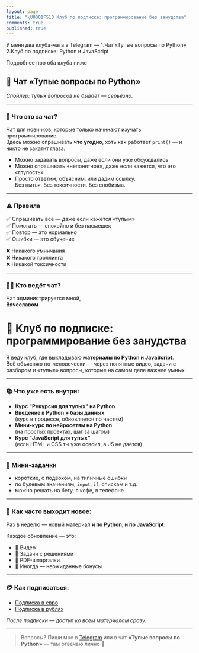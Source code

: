 ```yaml
---
layout: page
title: "\U0001F510 Клуб по подписке: программирование без занудства"
comments: true
published: true
---
```


У меня два клуба-чата в Telegram — 
1.Чат «Тупые вопросы по Python»
2.Клуб по подписке: Python и JavaScript

Подробнее про оба клуба ниже

## 🐣 Чат «Тупые вопросы по Python»

_Спойлер: тупых вопросов не бывает — серьёзно._

---

### 🤔 Что это за чат?

Чат для новичков, которые только начинают изучать программирование.  
Здесь можно спрашивать **что угодно**, хоть как работает `print()` — и никто не закатит глаза.

- Можно задавать вопросы, даже если они уже обсуждались  
- Можно спрашивать «непонятное», даже если кажется, что это «глупость»  
- Просто ответим, объясним, или дадим ссылку.  
Без нытья. Без токсичности. Без снобизма.

---

### ⚠️ Правила

✅ Спрашивать всё — даже если кажется «тупым»  
✅ Помогать — спокойно и без насмешек  
✅ Повтор — это нормально  
✅ Ошибки — это обучение

❌ Никакого умничания  
❌ Никакого троллинга  
❌ Никакой токсичности

---

### 👨‍🏫 Кто ведёт чат?

Чат администрируется мной,  
**Вячеславом**


# 🔐 Клуб по подписке: программирование без занудства

Я веду клуб, где выкладываю **материалы по Python и JavaScript**.  
Всё объясняю по-человечески — через понятные видео, задачи с разбором и «тупые» вопросы, которые на самом деле важнее умных.

---

### 📚 Что уже есть внутри:

- **Курс "Рекурсия для тупых" на Python**
- **Введение в Python + базы данных**  
  (курс в процессе, обновляется по частям)
- **Мини-курс по нейросетям на Python**  
  (на простых проектах, шаг за шагом)
- **Курс "JavaScript для тупых"**  
  (если HTML и CSS ты уже освоил, а JS не даётся)

---

### 🧩 Мини-задачки

- короткие, с подвохом, на типичные ошибки  
- по булевым значениям, `input`, `if`, спискам и т.д.  
- можно решать на бегу, с кофе, в телефоне

---

### 🔄 Как часто выходит новое:

Раз в неделю — новый материал **и по Python, и по JavaScript**.

Каждое обновление — это:

- 🎥 Видео  
- 🧩 Задачи с решениями  
- 📄 PDF-шпаргалки  
- 🎁 Иногда — неожиданные бонусы

---

### 💳 Как подписаться:

- [Подписка в евро](https://web.tribute.tg/s/hlg)
- [Подписка в рублях](https://web.tribute.tg/s/hqL)

_После подписки — доступ ко всем материалам сразу._

---

> Вопросы? Пиши мне в [Telegram](https://t.me/vrom1990) или в чат **«Тупые вопросы по Python»** — там отвечаю лично 🙂



